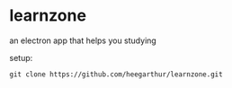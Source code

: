 # learnzone
an electron app that helps you studying

setup:
```
git clone https://github.com/heegarthur/learnzone.git
```
